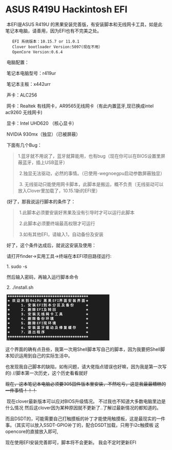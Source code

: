 #  ASUS R419U Hackintosh EFI 


​      本EFI是ASUS R419U 的黑果安装完善版，有安装脚本和无线网卡工具，如是此笔记本电脑，请善用，因为EFI也有不完美之处。

       EFI 系统版本：10.15.7 or 11.0.1
       Clover bootloader Version:5097(现在不用）
       OpenCore Version:0.6.4
​     电脑配置：

​              笔记本电脑型号：r419ur

​              笔记本主板：x442urr

​              声卡：ALC256

​             网卡：Realtek 有线网卡，AR9565无线网卡（有此内置蓝牙,现已换成intel 
                  ac9260 无线网卡)

​              显卡：Intel UHD620 （核心显卡） 

​                         NVIDIA 930mx（独显）（已被屏蔽）

​	下面有几个Bug：

> ​			1.蓝牙就不用说了，蓝牙就算能用，也有bug（现在你可以在BIOS设置里屏蔽蓝牙，插上USB蓝牙）
>
> ​			2.独显无法驱动，必然的事情。（已使用-wegnoegpu启动参数屏蔽独显）
>
> ​			3. 无线驱动只能使用网卡脚本，此脚本是搬运，概不负责（无线驱动可以放入Clover里加载了，10.15.1新的EFI里）

​            (好了，那我说运行脚本的条件了：

> ​				1.此脚本必须要安装好黑果及没有引导时才可以运行此脚本
>
> ​				2.此脚本必须要终端最高权限才可运行
>
> ​				3.如有其他EFI，请输入1，自动备份及安装

​	好了，这个条件达成后，就说这安装及使用：

​			请打开finder->实用工具->终端在本EFI项目路径运行:

​		       1. sudo -s

​				然后输入密码，再输入运行脚本命令

​			  2. ./install.sh			

​	![](https://github.com/fromleige/ASUS-R419U-Hackintosh-EFI/blob/master/images/readme/v2-0.png)

​        这个界面的确有点丑些，我第一次用Shell脚本写自己的脚本，因为我要把Shell脚本知识运用到自己的实际生活中。

​	  也发现我自己脚本的缺陷，如有问题，请大佬指点错误也好嘛，因为我是第一次写的)
             //脚本第一次历史，这个历史看看就好

​      ~~现在，这本笔记本电脑必须要305固件版本里安装，不然吃亏，这是我最最糟糕的一件事情！！！~~

​    现在clover最新版本可以应对BIOS升级情况。 不过我也不知道大多数电脑里边是什么情况
                  然后这clover因为某种原因就不更新了..了解过最新情况的都知道的。

​       而且DSDT的，可能需要自己打触摸板的补丁才能使用触摸板，这是最现实的一件事。（其实可以放入SSDT-GPIO补丁的，配合DSDT加载，只用于i2c触摸板
                     这opencore的直接放入即可,

   现在使用EFI安装完善即可，脚本将不会更新。 我会不定时更新EFI

